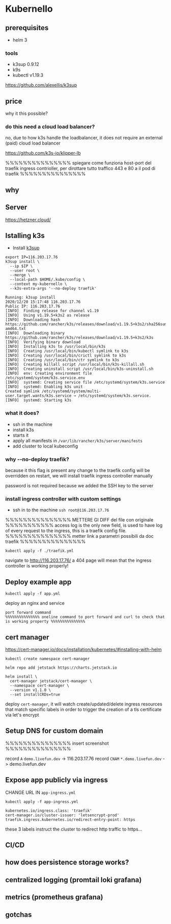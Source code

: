 # Kubernello

## prerequisites

- helm 3

### tools

- k3sup 0.9.12
- k9s
- kubectl v1.19.3

https://github.com/alexellis/k3sup

## price

why it this possible?

### do this need a cloud load balancer?

no, due to how k3s handle the loadbalancer, it does not require an external (paid) cloud load balancer

https://github.com/k3s-io/klipper-lb

%%%%%%%%%%%%%%% spiegare come funziona host-port del traefik ingress contrioller, per dirottare tutto traffico 443 e 80 a il pod di traefik %%%%%%%%%%%%%%%

## why

## Server

https://hetzner.cloud/

## Istalling k3s

- Install [k3sup](https://github.com/alexellis/k3sup#download-k3sup-tldr)

```
export IP=116.203.17.76
k3sup install \
  --ip $IP \
  --user root \
  --merge \
  --local-path $HOME/.kube/config \
  --context my-kubernello \
  --k3s-extra-args '--no-deploy traefik'
```

```
Running: k3sup install
2020/12/20 15:17:48 116.203.17.76
Public IP: 116.203.17.76
[INFO]  Finding release for channel v1.19
[INFO]  Using v1.19.5+k3s2 as release
[INFO]  Downloading hash https://github.com/rancher/k3s/releases/download/v1.19.5+k3s2/sha256sum-amd64.txt
[INFO]  Downloading binary https://github.com/rancher/k3s/releases/download/v1.19.5+k3s2/k3s
[INFO]  Verifying binary download
[INFO]  Installing k3s to /usr/local/bin/k3s
[INFO]  Creating /usr/local/bin/kubectl symlink to k3s
[INFO]  Creating /usr/local/bin/crictl symlink to k3s
[INFO]  Creating /usr/local/bin/ctr symlink to k3s
[INFO]  Creating killall script /usr/local/bin/k3s-killall.sh
[INFO]  Creating uninstall script /usr/local/bin/k3s-uninstall.sh
[INFO]  env: Creating environment file /etc/systemd/system/k3s.service.env
[INFO]  systemd: Creating service file /etc/systemd/system/k3s.service
[INFO]  systemd: Enabling k3s unit
Created symlink /etc/systemd/system/multi-user.target.wants/k3s.service → /etc/systemd/system/k3s.service.
[INFO]  systemd: Starting k3s
```

### what it does?

- ssh in the machine
- install k3s
- starts it
- apply all manifests in `/var/lib/rancher/k3s/server/manifests`
- add cluster to local kubeconfig

### why --no-deploy traefik?

because it this flag is present any change to the traefik config will be overridden on restart, we will install traefik ingress controller manually

password is not required because we added the SSH key to the server

### install ingress controller with custom settings

- ssh in to the machine `ssh root@116.203.17.76`

%%%%%%%%%%%%%%% METTERE GI DIFF del file con originale %%%%%%%%%%%
access log is the only new field, is used to have log of every request to the ingress, this is a traefik config file. %%%%%%%%%%%%%%% metter link a parametri possibili da doc traefik %%%%%%%%%%%%%%%

`kubectl apply -f ./traefik.yml`

navigate to http://116.203.17.76/
a 404 page will mean that the ingress controller is working properly!

## Deploy example app

`kubectl apply -f app.yml`

deploy an nginx and service

```
port forward command
%%%%%%%%%%%%%%% oneline command to port forward and curl to check that is working property %%%%%%%%%%%%%%%
```

## cert manager

https://cert-manager.io/docs/installation/kubernetes/#installing-with-helm

`kubectl create namespace cert-manager`

`helm repo add jetstack https://charts.jetstack.io`

```
helm install \
  cert-manager jetstack/cert-manager \
  --namespace cert-manager \
  --version v1.1.0 \
  --set installCRDs=true
```

deploy `cert-manager`, it will watch create/updated/delete ingress resources that match specific labels in order to trigger the creation of a tls certificate via let's encrypt

## Setup DNS for custom domain

%%%%%%%%%%%%%%% insert screenshot %%%%%%%%%%%%%%%

record `A` `demo.livefun.dev` -> 116.203.17.76
record `CNAM` `*.demo.livefun.dev` -> demo.livefun.dev

## Expose app publicly via ingress

CHANGE URL IN `app-ingress.yml`

`kubectl apply -f app-ingress.yml`

```
kubernetes.io/ingress.class: 'traefik'
cert-manager.io/cluster-issuer: 'letsencrypt-prod'
traefik.ingress.kubernetes.io/redirect-entry-point: https
```

these 3 labels instruct the cluster to redirect http traffic to https...

## CI/CD

## how does persistence storage works?

## centralized logging (promtail loki grafana)

## metrics (prometheus grafana)

## gotchas
